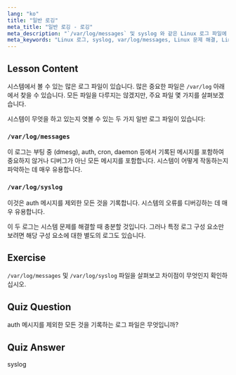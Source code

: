 ```yaml
---
lang: "ko"
title: "일반 로깅"
meta_title: "일반 로깅 - 로깅"
meta_description: "`/var/log/messages` 및 syslog 와 같은 Linux 로그 파일에 대해 알아보세요. 효과적인 시스템 문제 해결을 위해 이들의 차이점을 이해하세요. Linux 여정을 시작하세요!"
meta_keywords: "Linux 로그, syslog, var/log/messages, Linux 문제 해결, Linux 초보자, Linux 가이드, 시스템 로그"
---
```


## Lesson Content

시스템에서 볼 수 있는 많은 로그 파일이 있습니다. 많은 중요한 파일은 `/var/log` 아래에서 찾을 수 있습니다. 모든 파일을 다루지는 않겠지만, 주요 파일 몇 가지를 살펴보겠습니다.

시스템이 무엇을 하고 있는지 엿볼 수 있는 두 가지 일반 로그 파일이 있습니다:

### `/var/log/messages`

이 로그는 부팅 중 (dmesg), auth, cron, daemon 등에서 기록된 메시지를 포함하여 중요하지 않거나 디버그가 아닌 모든 메시지를 포함합니다. 시스템이 어떻게 작동하는지 파악하는 데 매우 유용합니다.

### `/var/log/syslog`

이것은 auth 메시지를 제외한 모든 것을 기록합니다. 시스템의 오류를 디버깅하는 데 매우 유용합니다.

이 두 로그는 시스템 문제를 해결할 때 충분할 것입니다. 그러나 특정 로그 구성 요소만 보려면 해당 구성 요소에 대한 별도의 로그도 있습니다.

## Exercise

`/var/log/messages` 및 `/var/log/syslog` 파일을 살펴보고 차이점이 무엇인지 확인하십시오.

## Quiz Question

auth 메시지를 제외한 모든 것을 기록하는 로그 파일은 무엇입니까?

## Quiz Answer

syslog
